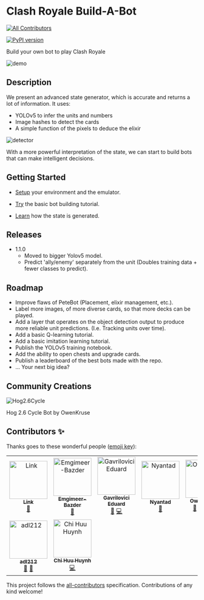 # Clash Royale Build-A-Bot
<!-- ALL-CONTRIBUTORS-BADGE:START - Do not remove or modify this section -->
[![All Contributors](https://img.shields.io/badge/all_contributors-9-orange.svg?style=flat-square)](#contributors-)
<!-- ALL-CONTRIBUTORS-BADGE:END -->
[![PyPI version](https://badge.fury.io/py/ClashRoyaleBuildABot.svg)](https://badge.fury.io/py/ClashRoyaleBuildABot)

Build your own bot to play Clash Royale

![demo](https://raw.githubusercontent.com/wiki/Pbatch/ClashRoyaleBuildABot/images/demo.gif)

## Description

We present an advanced state generator, which is accurate and returns a lot of information.
It uses:
* YOLOv5 to infer the units and numbers
* Image hashes to detect the cards
* A simple function of the pixels to deduce the elixir

![detector](https://raw.githubusercontent.com/wiki/Pbatch/ClashRoyaleBuildABot/images/demo.jpg)

With a more powerful interpretation of the state,
we can start to build bots that can make intelligent decisions.

## Getting Started

* [Setup](https://github.com/Pbatch/ClashRoyaleBuildABot/wiki/Setup) your environment and the emulator.

* [Try](https://github.com/Pbatch/ClashRoyaleBuildABot/wiki/Tutorial-(Basic)) the basic bot building tutorial.

* [Learn](https://github.com/Pbatch/ClashRoyaleBuildABot/wiki/State) how the state is generated.

## Releases

* 1.1.0
  * Moved to bigger Yolov5 model.
  * Predict 'ally/enemy' separately from the unit (Doubles training data + fewer classes to predict).

## Roadmap

* Improve flaws of PeteBot (Placement, elixir management, etc.).
* Label more images, of more diverse cards, so that more decks can be played.
* Add a layer that operates on the object detection output to produce more reliable unit predictions. 
(I.e. Tracking units over time).
* Add a basic Q-learning tutorial.
* Add a basic imitation learning tutorial.
* Publish the YOLOv5 training notebook.
* Add the ability to open chests and upgrade cards.
* Publish a leaderboard of the best bots made with the repo.
* ... Your next big idea?

## Community Creations

![Hog2.6Cycle](https://raw.githubusercontent.com/wiki/Pbatch/ClashRoyaleBuildABot/images/hog.gif)

Hog 2.6 Cycle Bot by OwenKruse

## Contributors ✨

Thanks goes to these wonderful people ([emoji key](https://allcontributors.org/docs/en/emoji-key)):

<!-- ALL-CONTRIBUTORS-LIST:START - Do not remove or modify this section -->
<!-- prettier-ignore-start -->
<!-- markdownlint-disable -->
<table>
  <tbody>
    <tr>
      <td align="center"><a href="https://github.com/link-discord"><img src="https://avatars.githubusercontent.com/u/50463727?v=4?s=100" width="100px;" alt="Link"/><br /><sub><b>Link</b></sub></a><br /><a href="#data-link-discord" title="Data">🔣</a></td>
      <td align="center"><a href="http://www.pazder.ca"><img src="https://avatars.githubusercontent.com/u/17608446?v=4?s=100" width="100px;" alt="Emgimeer-Bazder"/><br /><sub><b>Emgimeer-Bazder</b></sub></a><br /><a href="https://github.com/Pbatch/ClashRoyaleBuildABot/issues?q=author%3AEmgimeer-Bazder" title="Bug reports">🐛</a></td>
      <td align="center"><a href="https://github.com/GavriloviciEduard"><img src="https://avatars.githubusercontent.com/u/33176335?v=4?s=100" width="100px;" alt="Gavrilovici Eduard"/><br /><sub><b>Gavrilovici Eduard</b></sub></a><br /><a href="https://github.com/Pbatch/ClashRoyaleBuildABot/commits?author=GavriloviciEduard" title="Documentation">📖</a> <a href="https://github.com/Pbatch/ClashRoyaleBuildABot/commits?author=GavriloviciEduard" title="Code">💻</a></td>
      <td align="center"><a href="https://github.com/Nyantad"><img src="https://avatars.githubusercontent.com/u/68382673?v=4?s=100" width="100px;" alt="Nyantad"/><br /><sub><b>Nyantad</b></sub></a><br /><a href="https://github.com/Pbatch/ClashRoyaleBuildABot/issues?q=author%3ANyantad" title="Bug reports">🐛</a></td>
      <td align="center"><a href="https://github.com/OwenKruse"><img src="https://avatars.githubusercontent.com/u/91492770?v=4?s=100" width="100px;" alt="OwenKruse"/><br /><sub><b>OwenKruse</b></sub></a><br /><a href="https://github.com/Pbatch/ClashRoyaleBuildABot/commits?author=OwenKruse" title="Documentation">📖</a> <a href="#data-OwenKruse" title="Data">🔣</a> <a href="https://github.com/Pbatch/ClashRoyaleBuildABot/commits?author=OwenKruse" title="Code">💻</a> <a href="#example-OwenKruse" title="Examples">💡</a></td>
      <td align="center"><a href="http://martinmiglio.dev/?utm_source=github_bio&utm_medium=Social"><img src="https://avatars.githubusercontent.com/u/10036276?v=4?s=100" width="100px;" alt="Martin Miglio"/><br /><sub><b>Martin Miglio</b></sub></a><br /><a href="https://github.com/Pbatch/ClashRoyaleBuildABot/commits?author=marmig0404" title="Code">💻</a> <a href="https://github.com/Pbatch/ClashRoyaleBuildABot/commits?author=marmig0404" title="Documentation">📖</a> <a href="#a11y-marmig0404" title="Accessibility">️️️️♿️</a> <a href="#example-marmig0404" title="Examples">💡</a> <a href="#userTesting-marmig0404" title="User Testing">📓</a></td>
      <td align="center"><a href="https://github.com/ankushsethi"><img src="https://avatars.githubusercontent.com/u/22005886?v=4?s=100" width="100px;" alt="Ankush Sethi"/><br /><sub><b>Ankush Sethi</b></sub></a><br /><a href="https://github.com/Pbatch/ClashRoyaleBuildABot/issues?q=author%3Aankushsethi" title="Bug reports">🐛</a></td>
    </tr>
    <tr>
      <td align="center"><a href="https://github.com/adl212"><img src="https://avatars.githubusercontent.com/u/64753570?v=4?s=100" width="100px;" alt="adl212"/><br /><sub><b>adl212</b></sub></a><br /><a href="https://github.com/Pbatch/ClashRoyaleBuildABot/issues?q=author%3Aadl212" title="Bug reports">🐛</a> <a href="#data-adl212" title="Data">🔣</a></td>
      <td align="center"><a href="https://github.com/Chi-EEE"><img src="https://avatars.githubusercontent.com/u/73843190?v=4?s=100" width="100px;" alt="Chi Huu Huynh"/><br /><sub><b>Chi Huu Huynh</b></sub></a><br /><a href="https://github.com/Pbatch/ClashRoyaleBuildABot/commits?author=Chi-EEE" title="Code">💻</a></td>
    </tr>
  </tbody>
</table>

<!-- markdownlint-restore -->
<!-- prettier-ignore-end -->

<!-- ALL-CONTRIBUTORS-LIST:END -->

This project follows the [all-contributors](https://github.com/all-contributors/all-contributors) specification. Contributions of any kind welcome!
